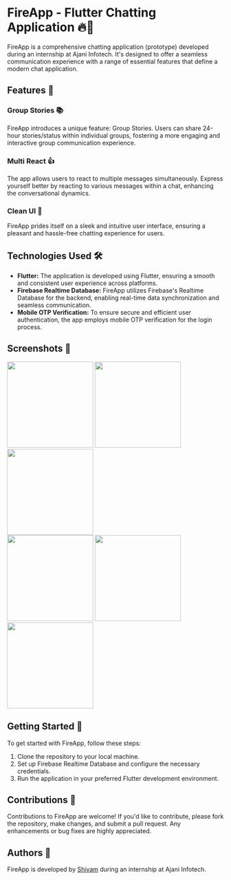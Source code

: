 # FireApp - Flutter Chatting Application 🔥💬

FireApp is a comprehensive chatting application (prototype) developed during an internship at Ajani Infotech. It's designed to offer a seamless communication experience with a range of essential features that define a modern chat application.

## Features 🌟

### Group Stories 📚
FireApp introduces a unique feature: Group Stories. Users can share 24-hour stories/status within individual groups, fostering a more engaging and interactive group communication experience.

### Multi React 👍
The app allows users to react to multiple messages simultaneously. Express yourself better by reacting to various messages within a chat, enhancing the conversational dynamics.

### Clean UI 🎨
FireApp prides itself on a sleek and intuitive user interface, ensuring a pleasant and hassle-free chatting experience for users.

## Technologies Used 🛠️

- **Flutter:** The application is developed using Flutter, ensuring a smooth and consistent user experience across platforms.
- **Firebase Realtime Database:** FireApp utilizes Firebase's Realtime Database for the backend, enabling real-time data synchronization and seamless communication.
- **Mobile OTP Verification:** To ensure secure and efficient user authentication, the app employs mobile OTP verification for the login process.
 
## Screenshots 📸
<img src="https://cdn.discordapp.com/attachments/1010602676909776949/1181668062475329656/Screenshot_2023-12-06-00-04-35-33_2e6d0a5d45063b5afe2025f6e10d17ac.png?ex=6581e524&is=656f7024&hm=9e229d38fa3269bc63234fdf7bf81d6a29c0893520098ea4cb5d34e08882e8bc&" width="200"/> <img src="https://cdn.discordapp.com/attachments/1010602676909776949/1181667072221122600/Screenshot_2023-12-06-00-05-06-39_2e6d0a5d45063b5afe2025f6e10d17ac.jpg?ex=6581e438&is=656f6f38&hm=aea1955fa13f8bfd9205b5ab975d9b2ee323757add085d20cd5a75a002f79e98&" width="200"/> <img src="https://cdn.discordapp.com/attachments/1010602676909776949/1181667073043218473/Screenshot_2023-12-06-00-10-55-14_2e6d0a5d45063b5afe2025f6e10d17ac.jpg?ex=6581e438&is=656f6f38&hm=4e5d6da65c09be0967625f2bb5394e074b22b2c4484344f4d69dd2821abaf4b6&" width="200"/> <br/>
<img src="https://cdn.discordapp.com/attachments/1010602676909776949/1181667072766382210/Screenshot_2023-12-06-00-10-42-02_2e6d0a5d45063b5afe2025f6e10d17ac.jpg?ex=6581e438&is=656f6f38&hm=35a4b9487fcbbea395b5dc2f19f7f88871ea0bb08c5ddb2a0109947c537a3c2a&" width="200"/> <img src="https://cdn.discordapp.com/attachments/1010602676909776949/1181667072481177701/Screenshot_2023-12-06-00-08-18-34_2e6d0a5d45063b5afe2025f6e10d17ac.jpg?ex=6581e438&is=656f6f38&hm=137f2949d526f839d5186a48fbfc1704d5bafff930cd8ea834aaa87fa32886af&" width="200"/> <img src="https://cdn.discordapp.com/attachments/1010602676909776949/1181667073307455568/Screenshot_2023-12-06-00-12-12-64_2e6d0a5d45063b5afe2025f6e10d17ac.jpg?ex=6581e438&is=656f6f38&hm=7dbad0af7feed871da1a376532ddb8872e3bf4ef00b6b6bd04c6e29cab9895a1&" width="200"/>
 
## Getting Started 🚀

To get started with FireApp, follow these steps:

1. Clone the repository to your local machine.
2. Set up Firebase Realtime Database and configure the necessary credentials.
3. Run the application in your preferred Flutter development environment.

## Contributions 🤝

Contributions to FireApp are welcome! If you'd like to contribute, please fork the repository, make changes, and submit a pull request. Any enhancements or bug fixes are highly appreciated.
 
## Authors 📝

FireApp is developed by [Shivam](https://github.com/mavihS-0) during an internship at Ajani Infotech.


